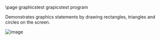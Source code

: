 \page graphicstest grapicstest program

Demonstrates graphics statements by drawing rectangles, triangles and circles on the screen.

![image](https://user-images.githubusercontent.com/1556794/232546522-b739adbd-79fb-4618-84b0-0c8db41cbadf.png)

